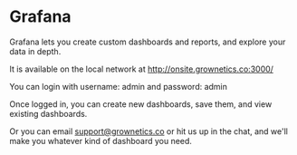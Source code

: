 # Grafana

Grafana lets you create custom dashboards and reports, and explore your data in depth.

It is available on the local network at http://onsite.grownetics.co:3000/

You can login with username: admin and password: admin

Once logged in, you can create new dashboards, save them, and view existing dashboards.

Or you can email support@grownetics.co or hit us up in the chat, and we'll make you whatever kind of dashboard you need.
